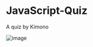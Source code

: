 # JavaScript-Quiz
 A quiz by Kimono

![image](https://user-images.githubusercontent.com/34915099/172846257-8d9babb2-c426-437f-a27b-13c30f8f35f1.png)
